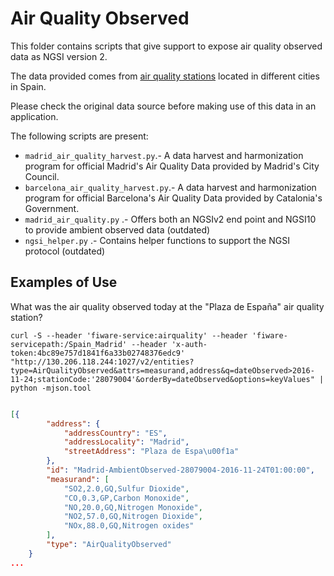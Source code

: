 # Air Quality Observed

This folder contains scripts that give support to expose air quality observed data as NGSI version 2.

The data provided comes from [air quality stations](../PointOfInterest/AirQualityStation) located in different cities in Spain.

Please check the original data source before making use of this data in an application. 

The following scripts are present:

* `madrid_air_quality_harvest.py`.- A data harvest and harmonization program for official Madrid's Air Quality Data provided
by Madrid's City Council.
* `barcelona_air_quality_harvest.py`.- A data harvest and harmonization program for official Barcelona's Air Quality Data 
provided by Catalonia's Government.
* `madrid_air_quality.py` .- Offers both an NGSIv2 end point and NGSI10 to provide ambient observed data (outdated)
* `ngsi_helper.py` .- Contains helper functions to support the NGSI protocol (outdated)

## Examples of Use

What was the air quality observed today at the "Plaza de España" air quality station?

```
curl -S --header 'fiware-service:airquality' --header 'fiware-servicepath:/Spain_Madrid' --header 'x-auth-token:4bc89e757d1841f6a33b02748376edc9' "http://130.206.118.244:1027/v2/entities?type=AirQualityObserved&attrs=measurand,address&q=dateObserved>2016-11-24;stationCode:'28079004'&orderBy=dateObserved&options=keyValues" | python -mjson.tool
```

```json

[{
        "address": {
            "addressCountry": "ES",
            "addressLocality": "Madrid",
            "streetAddress": "Plaza de Espa\u00f1a"
        },
        "id": "Madrid-AmbientObserved-28079004-2016-11-24T01:00:00",
        "measurand": [
            "SO2,2.0,GQ,Sulfur Dioxide",
            "CO,0.3,GP,Carbon Monoxide",
            "NO,20.0,GQ,Nitrogen Monoxide",
            "NO2,57.0,GQ,Nitrogen Dioxide",
            "NOx,88.0,GQ,Nitrogen oxides"
        ],
        "type": "AirQualityObserved"
    }
...
```
